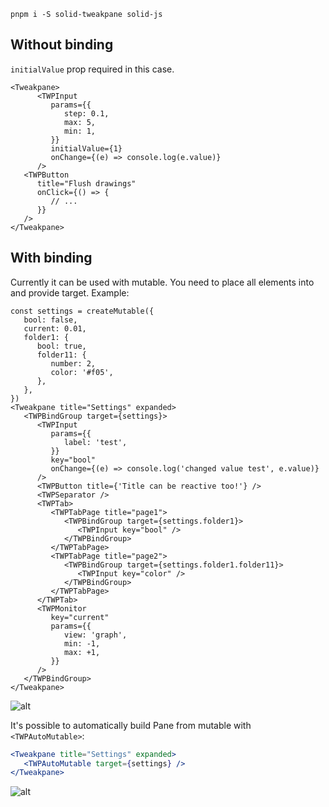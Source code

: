 `pnpm i -S solid-tweakpane solid-js`

## Without binding
`initialValue` prop required in this case.
```tsx
<Tweakpane>
      <TWPInput
         params={{
            step: 0.1,
            max: 5,
            min: 1,
         }}
         initialValue={1}
         onChange={(e) => console.log(e.value)}
      />
   <TWPButton
      title="Flush drawings"
      onClick={() => {
         // ...
      }}
   />
</Tweakpane>
```
## With binding
Currently it can be used with mutable.
You need to place all elements into <TWPBindGroup> and provide target.
Example:

```tsx
const settings = createMutable({
   bool: false,
   current: 0.01,
   folder1: {
      bool: true,
      folder11: {
         number: 2,
         color: '#f05',
      },
   },
})
<Tweakpane title="Settings" expanded>
   <TWPBindGroup target={settings}>
      <TWPInput
         params={{
            label: 'test',
         }}
         key="bool"
         onChange={(e) => console.log('changed value test', e.value)}
      />
      <TWPButton title={'Title can be reactive too!'} />
      <TWPSeparator />
      <TWPTab>
         <TWPTabPage title="page1">
            <TWPBindGroup target={settings.folder1}>
               <TWPInput key="bool" />
            </TWPBindGroup>
         </TWPTabPage>
         <TWPTabPage title="page2">
            <TWPBindGroup target={settings.folder1.folder11}>
               <TWPInput key="color" />
            </TWPBindGroup>
         </TWPTabPage>
      </TWPTab>
      <TWPMonitor
         key="current"
         params={{
            view: 'graph',
            min: -1,
            max: +1,
         }}
      />
   </TWPBindGroup>
</Tweakpane>
```
![alt](https://i.imgur.com/kK7IPX8.png)

It's possible to automatically build Pane from mutable with `<TWPAutoMutable>`:

```jsx
<Tweakpane title="Settings" expanded>
   <TWPAutoMutable target={settings} />
</Tweakpane>
```
![alt](https://i.imgur.com/9mlRCMu.png)

